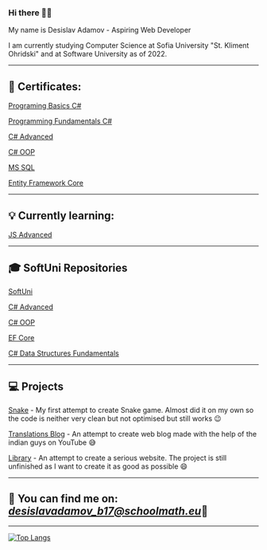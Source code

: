 ### Hi there 👋:slightly_smiling_face:	

My name is Desislav Adamov - Aspiring Web Developer

I am currently studying Computer Science at Sofia University "St. Kliment Ohridski" and at Software University as of 2022.


---
  ## **📜 Certificates:**
  
  [Programing Basics C#](https://softuni.bg/certificates/details/112114/fdfaa873)
  
  [Programming Fundamentals C#](https://softuni.bg/certificates/details/119968/d26d6ed7)
  
  [C# Advanced](https://softuni.bg/certificates/details/123698/85507805)
  
  [C# OOP](https://softuni.bg/certificates/details/131038/8fbf7dd6)
  
  [MS SQL](https://softuni.bg/certificates/details/134870/38a2b678)
  
  [Entity Framework Core](https://softuni.bg/certificates/details/138360/65f5e8fc)
  
  
  ---
  ## **💡 Currently learning:**
  
  [JS Advanced](https://softuni.bg/modules/76/js-advanced/1362)
  
  
  ---
  ## **🎓 SoftUni Repositories**
  
[SoftUni](https://github.com/DekataBG/SoftUni)

[C# Advanced](https://github.com/DekataBG/SoftUni/tree/master/Advanced)

[C# OOP](https://github.com/DekataBG/SoftUni/tree/master/OOP)

[EF Core](https://github.com/DekataBG/SoftUni/tree/master/DB)

[C# Data Structures Fundamentals](https://github.com/DekataBG/SoftUni/tree/master/Data%20Structures)


---
  ## **💻 Projects**
  
  [Snake](https://github.com/DekataBG/Snake) - My first attempt to create Snake game. Almost did it on my own so the code is neither very clean but not optimised but still works :wink:
  
  [Translations Blog](https://github.com/DekataBG/TranslationsBlog) - An attempt to create web blog made with the help of the indian guys on YouTube :sweat_smile:
  
  [Library](https://github.com/DekataBG/Library) - An attempt to create a serious website. The project is still unfinished as I want to create it as good as possible 	:smile:
  
  
  ---
  ## **💬 You can find me on: *desislavadamov_b17@schoolmath.eu*:email:**
  
  
  ---
  [![Top Langs](https://github-readme-stats.vercel.app/api/top-langs/?username=dekatabg)](https://github.com/dekatabg/github-readme-stats)
  
  
